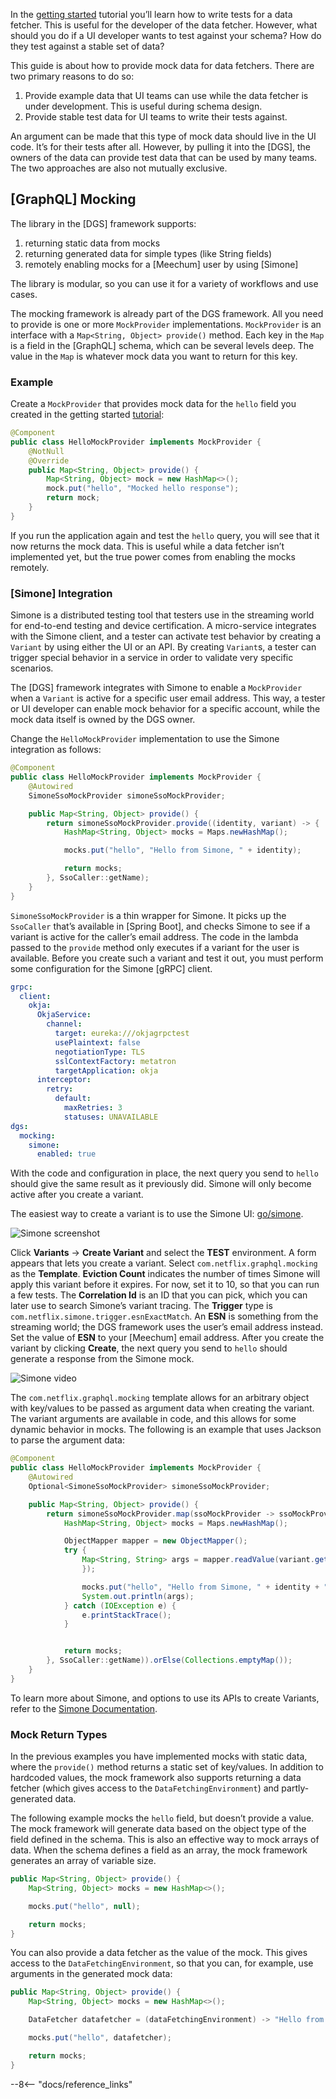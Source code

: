 
In the [getting started](../docs/tutorial.md) tutorial you’ll learn how to write tests for a data fetcher.
This is useful for the developer of the data fetcher. 
However, what should you do if a UI developer wants to test against your schema? 
How do they test against a stable set of data?

This guide is about how to provide mock data for data fetchers.
There are two primary reasons to do so:

1. Provide example data that UI teams can use while the data fetcher is under development.
   This is useful during schema design.
2. Provide stable test data for UI teams to write their tests against.

An argument can be made that this type of mock data should live in the UI code.
It’s for their tests after all.
However, by pulling it into the [DGS], the owners of the data can provide test data that can be used by many teams.
The two approaches are also not mutually exclusive.

## [GraphQL] Mocking

The library in the [DGS] framework supports:

1. returning static data from mocks
2. returning generated data for simple types (like String fields)
3. remotely enabling mocks for a [Meechum] user by using [Simone]

The library is modular, so you can use it for a variety of workflows and use cases.

The mocking framework is already part of the DGS framework.
All you need to provide is one or more `MockProvider` implementations.
`MockProvider` is an interface with a `Map<String, Object> provide()` method.
Each key in the `Map` is a field in the [GraphQL] schema, which can be several levels deep.
The value in the `Map` is whatever mock data you want to return for this key.

### Example

Create a `MockProvider` that provides mock data for the `hello` field you created in the getting started [tutorial](../docs/tutorial.md):

```java
@Component
public class HelloMockProvider implements MockProvider {
    @NotNull
    @Override
    public Map<String, Object> provide() {
        Map<String, Object> mock = new HashMap<>();
        mock.put("hello", "Mocked hello response");
        return mock;
    }
}
```

If you run the application again and test the `hello` query, you will see that it now returns the mock data.
This is useful while a data fetcher isn’t implemented yet, but the true power comes from enabling<!-- http://go/pv --> the mocks remotely.

### [Simone] Integration

Simone is a distributed testing tool that testers use in the streaming world for end-to-end testing and device certification.
A micro-service integrates with the Simone client, and a tester can activate test behavior by creating a `Variant` by using either the UI or an API.
By creating `Variant`s, a tester can trigger special behavior in a service in order to validate very specific scenarios.

The [DGS] framework integrates with Simone to enable a `MockProvider` when a `Variant` is active for a specific user email address.
This way, a tester or UI developer can enable mock behavior for a specific account, while the mock data itself is owned by the DGS owner.

Change the `HelloMockProvider` implementation to use the Simone integration as follows:

```java
@Component
public class HelloMockProvider implements MockProvider {
    @Autowired
    SimoneSsoMockProvider simoneSsoMockProvider;

    public Map<String, Object> provide() {
        return simoneSsoMockProvider.provide((identity, variant) -> {
            HashMap<String, Object> mocks = Maps.newHashMap();

            mocks.put("hello", "Hello from Simone, " + identity);

            return mocks;
        }, SsoCaller::getName);
    }
}
```

`SimoneSsoMockProvider` is a thin wrapper for Simone.
It picks up the `SsoCaller` that’s available in [Spring Boot], and checks Simone to see if a variant is active for the caller’s email address.
The code in the lambda passed to the `provide` method only executes if a variant for the user is available.
Before you create such a variant and test it out, you must perform some configuration for the Simone [gRPC] client.

```yaml
grpc:
  client:
    okja:
      OkjaService:
        channel:
          target: eureka:///okjagrpctest
          usePlaintext: false
          negotiationType: TLS
          sslContextFactory: metatron
          targetApplication: okja
      interceptor:
        retry:
          default:
            maxRetries: 3
            statuses: UNAVAILABLE
dgs:
  mocking:
    simone:
      enabled: true
```

With the code and configuration in place, the next query you send to `hello` should<!-- http://go/should --> give the same result as it previously did. 
Simone will only become active after you create a variant.

The easiest way to create a variant is to use the Simone UI: [go/simone](https://go/simone).

![Simone screenshot](../../../img/graphql-simone.png)

Click **Variants** → **Create Variant** and select the **TEST** environment.
A form appears that lets you create a variant.
Select `com.netflix.graphql.mocking` as the **Template**.
**Eviction Count** indicates the number of times Simone will apply this variant before it expires.
For now, set it to 10, so that you can run a few tests.
The **Correlation Id** is an ID that you can pick, which you can later use to search Simone’s variant tracing.
The **Trigger** type is `com.netflix.simone.trigger.esnExactMatch`.
An **ESN** is something from the streaming world; the DGS framework uses the user’s email address instead.
Set the value of **ESN** to your [Meechum] email address.
After you create the variant by clicking **Create**, the next query you send to `hello` should<!-- http://go/should --> generate a response from the Simone mock.

![Simone video](../../../img/graphql-simone.gif)

The `com.netflix.graphql.mocking` template allows for an arbitrary object with key/values to be passed<!-- http://go/pv --> as argument data when creating<!-- http://go/pv --> the variant.
The variant arguments are available<!-- http://go/pv --> in code, and this allows for some dynamic behavior in mocks.
The following is an example that uses Jackson to parse the argument data:

```java
@Component
public class HelloMockProvider implements MockProvider {
    @Autowired
    Optional<SimoneSsoMockProvider> simoneSsoMockProvider;

    public Map<String, Object> provide() {
        return simoneSsoMockProvider.map(ssoMockProvider -> ssoMockProvider.provide((identity, variant) -> {
            HashMap<String, Object> mocks = Maps.newHashMap();

            ObjectMapper mapper = new ObjectMapper();
            try {
                Map<String, String> args = mapper.readValue(variant.getArgumentData(), new TypeReference<Map<String, String>>() {
                });

                mocks.put("hello", "Hello from Simone, " + identity + ". MyArg: " + args.get("myarg"));
                System.out.println(args);
            } catch (IOException e) {
                e.printStackTrace();
            }


            return mocks;
        }, SsoCaller::getName)).orElse(Collections.emptyMap());
    }
}
```

To learn more about Simone, and options to use its APIs to create Variants, refer to the [Simone Documentation](http://manuals.netflix.net/view/simone/mkdocs/master/testers-java-sdk3/).

### Mock Return Types

In the previous examples you have implemented mocks with static data, where the `provide()` method returns a static set of key/values.
In addition to hardcoded values, the mock framework also supports returning a data fetcher (which gives access to the `DataFetchingEnvironment`) and partly-generated data.

The following example mocks the `hello` field, but doesn’t provide a value.
The mock framework will generate data based on the object type of the field defined in the schema.
This is also an effective way to mock arrays of data.
When the schema defines a field as an array, the mock framework generates an array of variable size.

```java
public Map<String, Object> provide() {
    Map<String, Object> mocks = new HashMap<>();

    mocks.put("hello", null);

    return mocks;
}
```

You can also provide a data fetcher as the value of the mock.
This gives access to the `DataFetchingEnvironment`, so that you can, for example, use arguments in the generated mock data:

```java
public Map<String, Object> provide() {
    Map<String, Object> mocks = new HashMap<>();

    DataFetcher datafetcher = (dataFetchingEnvironment) -> "Hello from mock, " + dataFetchingEnvironment.getArgument("name");

    mocks.put("hello", datafetcher);

    return mocks;
}
``` 

--8<-- "docs/reference_links"

